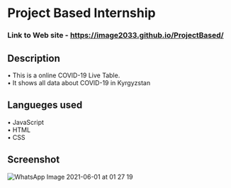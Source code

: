 # Project Based Internship
### Link to Web site - https://image2033.github.io/ProjectBased/
## Description
• This is a online COVID-19 Live Table.<br>
• It shows all data about COVID-19 in Kyrgyzstan
## Langueges used
• JavaScript  
• HTML  
• CSS  
 ## Screenshot
 ![WhatsApp Image 2021-06-01 at 01 27 19](https://user-images.githubusercontent.com/55078504/120233942-b8f72200-c278-11eb-9c9e-2368a216e5a0.jpeg)

